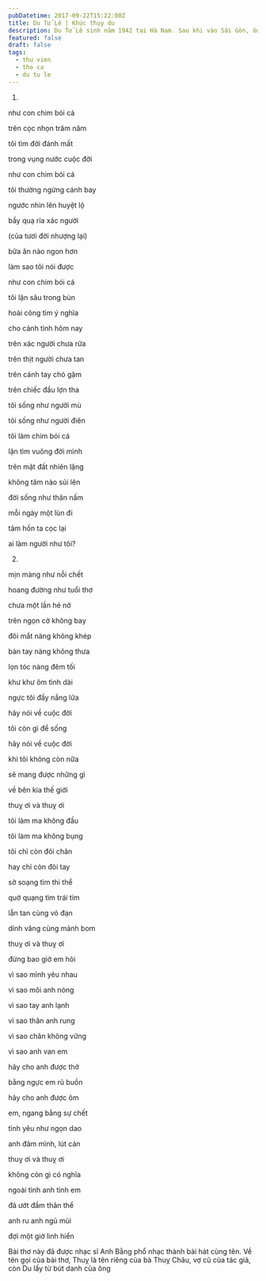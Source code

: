 ```yaml
---
pubDatetime: 2017-09-22T15:22:00Z
title: Du Tử Lê | Khúc thụy du
description: Du Tử Lê sinh năm 1942 tại Hà Nam. Sau khi vào Sài Gòn, ông bắt đầu sáng tác nhiều tác phẩm dưới nhiều bút hiệu khác nhau. Bút hiệu Du Tử Lê được dùng lần đầu tiên vào năm 1958.
featured: false
draft: false
tags:
  - thu vien
  - tho ca
  - du tu le
---
```


1.

như con chim bói cá

trên cọc nhọn trăm năm

tôi tìm đời đánh mất

trong vụng nước cuộc đời

như con chim bói cá

tôi thường ngừng cánh bay

ngước nhìn lên huyệt lộ

bầy quạ rỉa xác người

(của tươi đời nhượng lại)

bữa ăn nào ngon hơn

làm sao tôi nói được

như con chim bói cá

tôi lặn sâu trong bùn

hoài công tìm ý nghĩa

cho cảnh tình hôm nay

trên xác người chưa rữa

trên thịt người chưa tan

trên cánh tay chó gặm

trên chiếc đầu lợn tha

tôi sống như người mù

tôi sống như người điên

tôi làm chim bói cá

lặn tìm vuông đời mình

trên mặt đất nhiên lặng

không tăm nào sủi lên

đời sống như thân nấm

mỗi ngày một lùn đi

tâm hồn ta cọc lại

ai làm người như tôi?

2.

mịn màng như nỗi chết

hoang đường như tuổi thơ

chưa một lần hé nở

trên ngọn cờ không bay

đôi mắt nàng không khép

bàn tay nàng không thưa

lọn tóc nàng đêm tối

khư khư ôm tình dài

ngực tôi đầy nắng lửa

hãy nói về cuộc đời

tôi còn gì để sống

hãy nói về cuộc đời

khi tôi không còn nữa

sẽ mang được những gì

về bên kia thế giới

thuỵ ơi và thuỵ ơi

tôi làm ma không đầu

tôi làm ma không bụng

tôi chỉ còn đôi chân

hay chỉ còn đôi tay

sờ soạng tìm thi thể

quờ quạng tìm trái tim

lẫn tan cùng vỏ đạn

dính văng cùng mảnh bom

thuỵ ơi và thuỵ ơi

đừng bao giờ em hỏi

vì sao mình yêu nhau

vì sao môi anh nóng

vì sao tay anh lạnh

vì sao thân anh rung

vì sao chân không vững

vì sao anh van em

hãy cho anh được thở

bằng ngực em rũ buồn

hãy cho anh được ôm

em, ngang bằng sự chết

tình yêu như ngọn dao

anh đâm mình, lút cán

thuỵ ơi và thuỵ ơi

không còn gì có nghĩa

ngoài tình anh tình em

đã ướt đầm thân thể

anh ru anh ngủ mùi

đợi một giờ linh hiển

Bài thơ này đã được nhạc sĩ Anh Bằng phổ nhạc thành bài hát cùng tên. Về tên gọi của bài thơ, Thuỵ là tên riêng của bà Thuỵ Châu, vợ cũ của tác giả, còn Du lấy từ bút danh của ông
